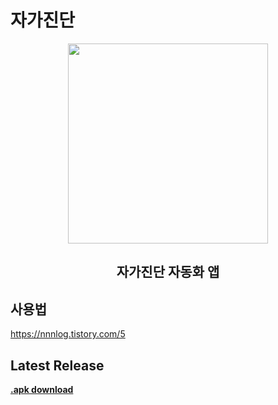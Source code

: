 # 자가진단


<p align="center">
  <img src="https://user-images.githubusercontent.com/39073901/93575055-1f326200-f9d4-11ea-9c07-103d43fbeae5.png" width="320"/>
</p>

<h2 align="center">자가진단 자동화 앱</h2>

## 사용법
https://nnnlog.tistory.com/5


## Latest Release

[**.apk download**](https://github.com/eduro-hcs/jaga_jindan/releases/latest/download/jaga_jindan.apk)

